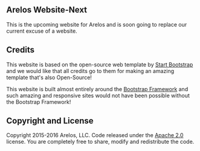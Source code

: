 ## Arelos Website-Next
This is the upcoming website for Arelos and is soon going to replace our current excuse of
a website.

## Credits

This website is based on the open-source web template by [Start Bootstrap](http://startbootstrap.com) and we would like that all credits go to them for making an amazing template that's also Open-Source!

This website is built almost entirely around the [Bootstrap Framework](https://getbootstrap.com) and such amazing and responsive sites would not have been possible without the Bootstrap Framework!

## Copyright and License

Copyright 2015-2016 Arelos, LLC. Code released under the [Apache 2.0](https://github.com/Arelos/arelos.github.io/arelos-web-staging/LICENSE) license. You are completely free to share, modify and redistribute the code.
